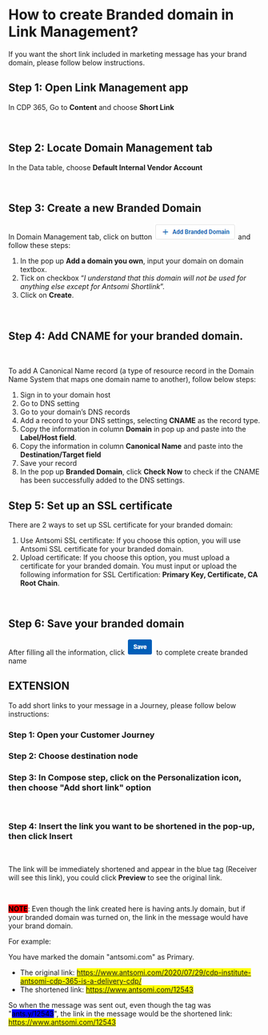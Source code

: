 # How to create Branded domain in Link Management?

If you want the short link included in marketing message has your brand domain, please follow below instructions.

## Step 1: Open Link Management app

In CDP 365, Go to **Content** and choose **Short Link**

<figure><img src="https://lh7-rt.googleusercontent.com/docsz/AD_4nXd5ChCNeyv8Bx83RvK31pNOPSWhfBHoo1-emOftJIuE7556AuUmr92qXNKvsVZHJj7ePvNTBJRpIsEiPkwT4hKDduyxQL7t6DrEnLsnv_K_QNppr16UmInqpeRzgXzFHY9Km0Z8QF9LgvY4Mifym-wR7j5e?key=jqlrLHcQRq84j2mU-bHqrw" alt=""><figcaption></figcaption></figure>

## Step 2: Locate Domain Management tab

In the Data table, choose **Default Internal Vendor Account**

<figure><img src="https://lh7-rt.googleusercontent.com/docsz/AD_4nXcNkve4T7RBRjZ92RaXzWtQic-JavwOuYoptPWXa9hETfkBvZHJe5k-KQCL8ULWVM_ESmOS1amSZ7vAp3M1ZaVlInxW0rAocg0GXP-X-8yALVFi5XqdNi1zoJMtiqvrFhygHXewgo5um0YT9pORAgOZUyz8?key=jqlrLHcQRq84j2mU-bHqrw" alt=""><figcaption></figcaption></figure>

## Step 3: Create a new Branded Domain

In Domain Management tab, click on button ![](<../../.gitbook/assets/image (1764).png>) and follow these steps:

1. In the pop up **Add a domain you own**, input your domain on domain textbox.
2. Tick on checkbox “_I understand that this domain will not be used for anything else except for Antsomi Shortlink_”.
3. Click on **Create**.

<figure><img src="https://lh7-rt.googleusercontent.com/docsz/AD_4nXesRCGr_YfGTRLE3x1eHAQDHCfgzIYv5e_fzzFOJovdBc28qiK70xt_gTlmb1ubEI7vqVZ2XYaWG8U0t1Md1mJaHUtrszhyUUW2ycvRVZqkpvBcfERBl2KTBFJanT0WNL1xF8qCGVV4Pp9MUNmLL0CmUzN-?key=jqlrLHcQRq84j2mU-bHqrw" alt=""><figcaption></figcaption></figure>

## Step 4: Add CNAME for your branded domain.

<figure><img src="https://lh4.googleusercontent.com/_fekBjpGgyNAiwtXkN2RVOHrKznh7rgy2SorLJ2dez12KMdRv1DYDvyVx0VH1xqp03O2FlY3A_SuMwMmQDcYWlUO9GJcHANirKwLRmRfayieIAmu558mYNwHjvWcyu_HsN1DTrMo83WiRO0I-mFaekk" alt=""><figcaption></figcaption></figure>

To add A Canonical Name record (a type of resource record in the Domain Name System that maps one domain name to another), follow below steps:

1. Sign in to your domain host&#x20;
2. Go to DNS setting
3. Go to your domain’s DNS records
4. Add a record to your DNS settings, selecting **CNAME** as the record type.
5. Copy the information in column **Domain** in pop up and paste into the **Label/Host field**.
6. Copy the information in column **Canonical Name** and paste into the **Destination/Target field**&#x20;
7. Save your record
8. In the pop up **Branded Domain**, click **Check Now** to check if the CNAME has been successfully added to the DNS settings.

## Step 5: Set up an SSL certificate

There are 2 ways to set up SSL certificate for your branded domain:

1. Use Antsomi SSL certificate: If you choose this option, you will use Antsomi SSL certificate for your branded domain.
2. Upload certificate: If you choose this option, you must upload a certificate for your branded domain. You must input or upload the following information for SSL Certification: **Primary Key, Certificate, CA Root Chain**.

<figure><img src="https://lh3.googleusercontent.com/upLvWqtjyHWginXltJgQqHhvxPB15Cw780gQU0XhP-lrT6ZuWomF--L4hKGtY8_kObthkK6Z9bcgzn8E2cqYGkk5mZKw2ExXLrRTBQoqjEtnN31bDgLHe2LnU3mQ2DTWl9k74J4ambjeD0ukxahXmqA" alt=""><figcaption></figcaption></figure>

## Step 6: Save your branded domain&#x20;

After filling all the information, click ![](<../../.gitbook/assets/image (1763).png>) to complete create branded name

## EXTENSION

To add short links to your message in a Journey, please follow below instructions:

### Step 1: Open your Customer Journey

### Step 2: Choose destination node

### Step 3: In Compose step, click on the Personalization icon, then choose "Add short link" option

<figure><img src="https://lh7-rt.googleusercontent.com/docsz/AD_4nXc9ktp-PWKEHi7oeDG0qxUrz-5pOd61ZOsCEODaX2dvoh78EVcLcAFPFjcSOLeyAPbUaWK8JDekFO7MFOzDAKdk2zD6jrPaSynDy5LC3KEtWMob1Ac6poC834BxtaA1dti9dpJ1HG4HMjx6dm5wOsM_IKw?key=jqlrLHcQRq84j2mU-bHqrw" alt=""><figcaption></figcaption></figure>

### Step 4: Insert the link you want to be shortened in the pop-up, then click Insert

<figure><img src="https://lh7-rt.googleusercontent.com/docsz/AD_4nXcfATiLMeiNVNoCuHwOEG7PYaAUNvr9vZ0j2E8kKdF0VbiNgA_ctvkyCm16O_f-tARo2XODwRn86R3H0RiCSbsdv-e1fHBcsiXS7DvGZcW5366CFhOb5CuQ4KKFW47TMtnq1WMNX4aR0rWkVFh1e5mu67k?key=jqlrLHcQRq84j2mU-bHqrw" alt=""><figcaption></figcaption></figure>

The link will be immediately shortened and appear in the blue tag (Receiver will see this link), you could click **Preview** to see the original link.&#x20;

<figure><img src="https://lh7-rt.googleusercontent.com/docsz/AD_4nXeJ62DDHf73UuTJI7rTJJvxWEDt5hlWU3vXlsZ8_tOZjiuo9L4I4rehQ9SSKhBJsNkX7ilGWs83oZJOS8MZd_IbGzIE0eLhC4GBStBiii-jMcYUacd52goXrBOQX8bmFtbmlxBXgJ4GHeHqkPQTEWvd0NBH?key=jqlrLHcQRq84j2mU-bHqrw" alt=""><figcaption></figcaption></figure>

<mark style="background-color:red;">**NOTE**</mark>: Even though the link created here is having ants.ly domain, but if your branded domain was turned on, the link in the message would have your brand domain.&#x20;

For example:

You have marked the domain "antsomi.com" as Primary.&#x20;

* The original link: <mark style="color:blue;">https://www.antsomi.com/2020/07/29/cdp-institute-antsomi-cdp-365-is-a-delivery-cdp/</mark>
* The shortened link: <mark style="color:blue;">https://www.antsomi.com/12543</mark>

So when the message was sent out, even though the tag was "<mark style="background-color:blue;">ants.y/12543</mark>", the link in the message would be the shortened link:  <mark style="color:blue;">https://www.antsomi.com/12543</mark>

<figure><img src="https://lh7-rt.googleusercontent.com/docsz/AD_4nXdg9SiaTvh8Wy4EffOdDbVhkY0--f5HynKtLYVWcSejqbOzFqK9WgnLCPLQ7YOJnj6dG0TyCob4KNeyxhhZ5L73qP_dFy1jnGYFuMypHKKPW4nNBqgRuUJTiZrs8uEChxQQ62rD7sPwaPFhT5HhMKMsgDc?key=jqlrLHcQRq84j2mU-bHqrw" alt=""><figcaption></figcaption></figure>
